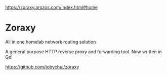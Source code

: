 https://zoraxy.arozos.com/index.html#home

# Zoraxy

All in one homelab network routing solution

A general purpose HTTP reverse proxy and forwarding tool. Now written in Go!

https://github.com/tobychui/zoraxy